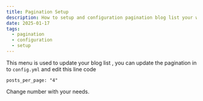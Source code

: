 ```yaml
---
title: Pagination Setup
description: How to setup and configuration pagination blog list your website project.
date: 2025-01-17
tags:
  - pagination
  - configuration
  - setup
---
```

This menu is used to update your blog list , you can update the pagination in to `config.yml` and edit this line code


```
posts_per_page: "4"
```

Change number with your needs.

